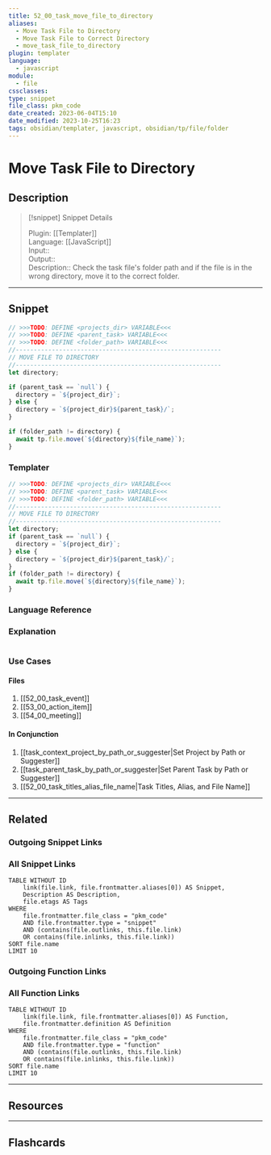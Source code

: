 ```yaml
---
title: 52_00_task_move_file_to_directory
aliases:
  - Move Task File to Directory
  - Move Task File to Correct Directory
  - move_task_file_to_directory
plugin: templater
language:
  - javascript
module:
  - file
cssclasses:
type: snippet
file_class: pkm_code
date_created: 2023-06-04T15:10
date_modified: 2023-10-25T16:23
tags: obsidian/templater, javascript, obsidian/tp/file/folder
---
```

# Move Task File to Directory

## Description

> [!snippet] Snippet Details
>  
> Plugin: [[Templater]]  
> Language: [[JavaScript]]  
> Input::  
> Output::  
> Description:: Check the task file's folder path and if the file is in the wrong directory, move it to the correct folder.

---

## Snippet

<!-- Add the full code including explanatory comments  -->

```javascript
// >>>TODO: DEFINE <projects_dir> VARIABLE<<<
// >>>TODO: DEFINE <parent_task> VARIABLE<<<
// >>>TODO: DEFINE <folder_path> VARIABLE<<<
//---------------------------------------------------------
// MOVE FILE TO DIRECTORY
//---------------------------------------------------------
let directory;

if (parent_task == `null`) {
  directory = `${project_dir}`;
} else {
  directory = `${project_dir}${parent_task}/`;
}

if (folder_path != directory) {
  await tp.file.move(`${directory}${file_name}`);
}
```

### Templater

<!-- Add the full code excluding explanatory comments  -->

```javascript
// >>>TODO: DEFINE <projects_dir> VARIABLE<<<
// >>>TODO: DEFINE <parent_task> VARIABLE<<<
// >>>TODO: DEFINE <folder_path> VARIABLE<<<
//---------------------------------------------------------
// MOVE FILE TO DIRECTORY
//---------------------------------------------------------
let directory;
if (parent_task == `null`) {
  directory = `${project_dir}`;
} else {
  directory = `${project_dir}${parent_task}/`;
}
if (folder_path != directory) {
  await tp.file.move(`${directory}${file_name}`);
}
```

### Language Reference

<!-- Recreate the code with links to files  -->

### Explanation

```javascript

```

### Use Cases

#### Files

<!-- Files containing the snippet  -->

1. [[52_00_task_event]]
2. [[53_00_action_item]]
3. [[54_00_meeting]]

#### In Conjunction

<!-- Snippets used together with this snippet  -->

1. [[task_context_project_by_path_or_suggester|Set Project by Path or Suggester]]
2. [[task_parent_task_by_path_or_suggester|Set Parent Task by Path or Suggester]]
3. [[52_00_task_titles_alias_file_name|Task Titles, Alias, and File Name]]

---

## Related

### Outgoing Snippet Links

<!-- Link related snippet here -->

### All Snippet Links

<!-- Query limit 10  -->

```dataview
TABLE WITHOUT ID
	link(file.link, file.frontmatter.aliases[0]) AS Snippet,
	Description AS Description,
	file.etags AS Tags
WHERE 
	file.frontmatter.file_class = "pkm_code"
	AND file.frontmatter.type = "snippet"
	AND (contains(file.outlinks, this.file.link)
	OR contains(file.inlinks, this.file.link))
SORT file.name
LIMIT 10
```

### Outgoing Function Links

<!-- Link related functions here -->

### All Function Links

<!-- Query limit 10  -->

```dataview
TABLE WITHOUT ID
	link(file.link, file.frontmatter.aliases[0]) AS Function,
	file.frontmatter.definition AS Definition
WHERE 
	file.frontmatter.file_class = "pkm_code"
	AND file.frontmatter.type = "function"
	AND (contains(file.outlinks, this.file.link)
	OR contains(file.inlinks, this.file.link))
SORT file.name
LIMIT 10
```

---

## Resources

---

## Flashcards
